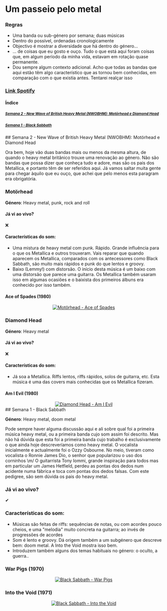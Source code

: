 # Um passeio pelo metal

### Regras
* Uma banda ou sub-género por semana; duas músicas
* Dentro do possível, ordenadas cronologicamente
* Objectivo é mostrar a diversidade que há dentro do género...
* ... de coisas que eu gosto e ouço. Tudo o que está aqui foram coisas que, em algum período da minha vida, estavam em rotação quase permanente.
* Dou sempre algum contexto adicional. Acho que todas as bandas que aqui estão têm algo característico que as tornou bem conhecidas, em comparação com o que existia antes. Tentarei realçar isso

### [Link Spotify](https://open.spotify.com/user/luispfonseca/playlist/0FQqrsJ2mVrcG62TL4xst9?si=ooweNdNxT4qPmKcH1t5IeQ)

#### Índice

##### [<small>Semana 2 - New Wave of British Heavy Metal (NWOBHM): Motörhead e Diamond Head</small>](#sem2)  
##### [<small>Semana 1 - Black Sabbath</small>](#sem1)  

<a name="sem2"/>
## Semana 2 - New Wave of British Heavy Metal (NWOBHM): Motörhead e Diamond Head

Ora bem, hoje vão duas bandas mais ou menos da mesma altura, de quando o heavy metal britânico trouxe uma renovação ao género. Não são bandas que possa dizer que conheça tudo e adore, mas são os pais dos Metallica, e portanto têm de ser referidos aqui. Já vamos saltar muita gente para chegar àquilo que eu ouço, que achei que pelo menos esta paragram era obrigatória.

### Motörhead

**Género**: Heavy metal, punk, rock and roll

#### Já vi ao vivo?
❌

#### Características do som:
* Uma mistura de heavy metal com punk. Rápido. Grande influência para o que os Metallica e outros trouxeram. Vais reparar que quando aparecem os Metallica, comparados com os antecessores como Black Sabbath, são muito mais rápidos e punk do que lentos e groovy.
* Baixo (Lemmy!) com distorsão. O início desta música é um baixo com uma distorsão que parece uma guitarra. Os Metallica também usaram isso em algumas ocasiões e o baixista dos primeiros álbuns era conhecido por isso também.


#### Ace of Spades (1980)
<div align="center">
  <a href="https://www.youtube.com/watch?v=pWB5JZRGl0U" target="_blank"><img src="https://img.youtube.com/vi/pWB5JZRGl0U/0.jpg" alt="Motörhead - Ace of Spades"></a>
</div>

### Diamond Head

**Género**: Heavy metal

#### Já vi ao vivo?
❌

#### Características do som:
* Já soa a Metallica. Riffs lentos, riffs rápidos, solos de guitarra, etc. Esta música é uma das covers mais conhecidas que os Metallica fizeram.

#### Am I Evil (1980)
<div align="center">
  <a href="https://www.youtube.com/watch?v=TVid_fLzN5g" target="_blank"><img src="https://img.youtube.com/vi/TVid_fLzN5g/0.jpg" alt="Diamond Head - Am I Evil"></a>
</div>

<a name="sem1"/>
## Semana 1 - Black Sabbath

**Género**: Heavy metal, doom metal

Pode sempre haver alguma discussão aqui e ali sobre qual foi a primeira música heavy metal, ou a primeira banda cujo som assim foi descrito. Mas não há dúvida que esta foi a primeira banda cujo trabalho é exclusivamente o que ainda hoje descreveríamos como heavy metal. O vocalista inicialmente e actualmente foi o Ozzy Osbourne. No meio, tiveram como vocalista o Ronnie James Dio, o senhor que popularizou o uso dos corninhos \m/ O guitarrista Tony Iommi, grande inspiração para todos mas em particular um James Hetfield, perdeu as pontas dos dedos num acidente numa fábrica e toca com pontas dos dedos falsas. Com este pedigree, são sem dúvida os pais do heavy metal.

### Já vi ao vivo?
&#x2714;

### Características do som:
* Músicas são feitas de riffs: sequências de notas, ou com acordes pouco cheios, e uma "melodia" muito concreta na guitarra; ao invés de progressões de acordes
* Som é lento e groovy. Dá origem também a um subgénero que descreve bem: doom metal. A Into the Void mostra isso bem.
* Introduzem também alguns dos temas habituais no género: o oculto, a guerra..

### War Pigs (1970)
<div align="center">
  <a href="https://www.youtube.com/watch?v=LQUXuQ6Zd9w" target="_blank"><img src="https://img.youtube.com/vi/LQUXuQ6Zd9w/0.jpg" alt="Black Sabbath - War Pigs"></a>
</div>

### Into the Void (1971)
<div align="center">
  <a href="https://www.youtube.com/watch?v=xx6IwshTL6M" target="_blank"><img src="https://img.youtube.com/vi/xx6IwshTL6M/0.jpg" alt="Black Sabbath - Into the Void"></a>
</div>


